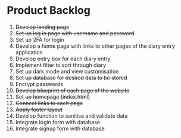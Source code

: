 # Product Backlog

1. ~~Develop landing page~~
2. ~~Set up log in page with username and password~~
3. Set up 2FA for login
4. Develop a home page with links to other pages of the diary entry application
5. Develop entry box for each diary entry
6. Implement filter to sort through diary
7. Set up dark mode and view customisation
8. ~~Set up database for desired data to be stored~~
9. Encrypt passwords
10. ~~Develop blueprint of each page of the website~~
11. ~~Set up homepage (index.html)~~
12. ~~Connect links to each page~~
13. ~~Apply footer layout~~
14. Develop function to sanitise and validate data
15. Integrate login form with database
16. Integrate signup form with database
